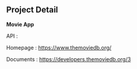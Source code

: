 ## Project Detail 

**Movie App**

API : 

Homepage : https://www.themoviedb.org/

Documents : https://developers.themoviedb.org/3

